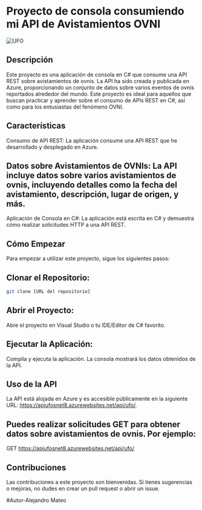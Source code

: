 # Proyecto de consola consumiendo mi API de Avistamientos OVNI


![UFO]([https://media.istockphoto.com/id/1190295119/photo/unidentified-flying-object-clipping-path-included.jpg?s=612x612&w=0&k=20&c=2CGLdoTGZ1eTrsKYxlydbcj6-UaGt-hiStjW1J-LYXU=](https://calgary.citynews.ca/wp-content/blogs.dir/sites/8/2022/09/16/ufo-report-adjusted-AP.jpg))


## Descripción
Este proyecto es una aplicación de consola en C# que consume una API REST sobre avistamientos de ovnis. La API ha sido creada y publicada en Azure, proporcionando un conjunto de datos sobre varios eventos de ovnis reportados alrededor del mundo. Este proyecto es ideal para aquellos que buscan practicar y aprender sobre el consumo de APIs REST en C#, así como para los entusiastas del fenómeno OVNI.

## Características
Consumo de API REST: La aplicación consume una API REST que he desarrollado y desplegado en Azure.

## Datos sobre Avistamientos de OVNIs: La API incluye datos sobre varios avistamientos de ovnis, incluyendo detalles como la fecha del avistamiento, descripción, lugar de origen, y más.
Aplicación de Consola en C#: La aplicación está escrita en C# y demuestra cómo realizar solicitudes HTTP a una API REST.

## Cómo Empezar
Para empezar a utilizar este proyecto, sigue los siguientes pasos:

## Clonar el Repositorio:
```bash
git clone [URL del repositorio]
```

## Abrir el Proyecto:
Abre el proyecto en Visual Studio o tu IDE/Editor de C# favorito.

## Ejecutar la Aplicación:
Compila y ejecuta la aplicación. La consola mostrará los datos obtenidos de la API.

## Uso de la API
La API está alojada en Azure y es accesible públicamente en la siguiente URL: https://apiufosnet8.azurewebsites.net/api/ufo/. 

## Puedes realizar solicitudes GET para obtener datos sobre avistamientos de ovnis. Por ejemplo:
GET https://apiufosnet8.azurewebsites.net/api/ufo/

## Contribuciones
Las contribuciones a este proyecto son bienvenidas. Si tienes sugerencias o mejoras, no dudes en crear un pull request o abrir un issue.

#Autor-Alejandro Mateo
